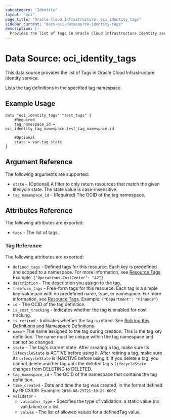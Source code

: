 ```yaml
---
subcategory: "Identity"
layout: "oci"
page_title: "Oracle Cloud Infrastructure: oci_identity_tags"
sidebar_current: "docs-oci-datasource-identity-tags"
description: |-
  Provides the list of Tags in Oracle Cloud Infrastructure Identity service
---
```


# Data Source: oci_identity_tags
This data source provides the list of Tags in Oracle Cloud Infrastructure Identity service.

Lists the tag definitions in the specified tag namespace.


## Example Usage

```hcl
data "oci_identity_tags" "test_tags" {
	#Required
	tag_namespace_id = oci_identity_tag_namespace.test_tag_namespace.id

	#Optional
	state = var.tag_state
}
```

## Argument Reference

The following arguments are supported:

* `state` - (Optional) A filter to only return resources that match the given lifecycle state.  The state value is case-insensitive. 
* `tag_namespace_id` - (Required) The OCID of the tag namespace. 


## Attributes Reference

The following attributes are exported:

* `tags` - The list of tags.

### Tag Reference

The following attributes are exported:

* `defined_tags` - Defined tags for this resource. Each key is predefined and scoped to a namespace. For more information, see [Resource Tags](https://docs.cloud.oracle.com/iaas/Content/General/Concepts/resourcetags.htm).  Example: `{"Operations.CostCenter": "42"}` 
* `description` - The description you assign to the tag.
* `freeform_tags` - Free-form tags for this resource. Each tag is a simple key-value pair with no predefined name, type, or namespace. For more information, see [Resource Tags](https://docs.cloud.oracle.com/iaas/Content/General/Concepts/resourcetags.htm).  Example: `{"Department": "Finance"}` 
* `id` - The OCID of the tag definition.
* `is_cost_tracking` - Indicates whether the tag is enabled for cost tracking. 
* `is_retired` - Indicates whether the tag is retired. See [Retiring Key Definitions and Namespace Definitions](https://docs.cloud.oracle.com/iaas/Content/Identity/Concepts/taggingoverview.htm#Retiring). 
* `name` - The name assigned to the tag during creation. This is the tag key definition. The name must be unique within the tag namespace and cannot be changed. 
* `state` - The tag's current state. After creating a tag, make sure its `lifecycleState` is ACTIVE before using it. After retiring a tag, make sure its `lifecycleState` is INACTIVE before using it. If you delete a tag, you cannot delete another tag until the deleted tag's `lifecycleState` changes from DELETING to DELETED.
* `tag_namespace_id` - The OCID of the namespace that contains the tag definition.
* `time_created` - Date and time the tag was created, in the format defined by RFC3339.  Example: `2016-08-25T21:10:29.600Z` 
* `validator` - 
	* `validator_type` - Specifies the type of validation: a static value (no validation) or a list.  
	* `values` - The list of allowed values for a definedTag value. 

